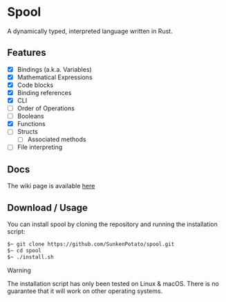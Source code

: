 # Spool
A dynamically typed, interpreted language written in Rust.

## Features
- [x] Bindings (a.k.a. Variables)
- [x] Mathematical Expressions
- [x] Code blocks
- [x] Binding references
- [x] CLI
- [ ] Order of Operations
- [ ] Booleans
- [x] Functions
- [ ] Structs
  - [ ] Associated methods
- [ ] File interpreting

## Docs
The wiki page is available [here](https://github.com/SunkenPotato/spool/wiki/)

## Download / Usage
You can install spool by cloning the repository and running the installation script:
```sh
$~ git clone https://github.com/SunkenPotato/spool.git
$~ cd spool
$~ ./install.sh
```

> [!WARNING]
> The installation script has only been tested on Linux & macOS. There is no guarantee that it will work on other operating systems.
